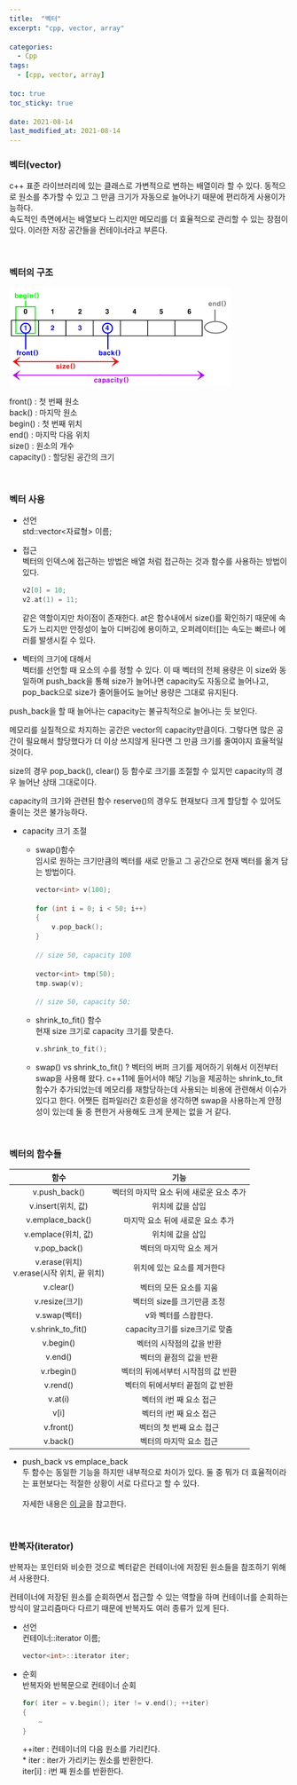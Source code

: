 ```yaml
---
title:  "벡터"
excerpt: "cpp, vector, array"

categories:
  - Cpp
tags:
  - [cpp, vector, array]

toc: true
toc_sticky: true
 
date: 2021-08-14
last_modified_at: 2021-08-14
---  
```


### 벡터(vector)
c++ 표준 라이브러리에 있는 클래스로 가변적으로 변하는 배열이라 할 수 있다. 동적으로 원소를 추가할 수 있고 그 만큼 크기가 자동으로 늘어나기 때문에 편리하게 사용이가능하다.  
속도적인 측면에서는 배열보다 느리지만 메모리를 더 효율적으로 관리할 수 있는 장점이 있다. 이러한 저장 공간들을 컨테이너라고 부른다.

<br/>

### 벡터의 구조

 ![vector](/assets/images/20210814_Posting_cpp/vector.png)  
  
front() : 첫 번째 원소  
back() : 마지막 원소  
begin() : 첫 번째 위치  
end() : 마지막 다음 위치  
size() : 원소의 개수  
capacity() : 할당된 공간의 크기  

<br/>

### 벡터 사용

* 선언   
std\:\:vector\<자료형\> 이름;  


* 접근  
벡터의 인덱스에 접근하는 방법은 배열 처럼 접근하는 것과 함수를 사용하는 방법이 있다.

	```cpp
	v2[0] = 10;
	v2.at(1) = 11;
	```

	같은 역할이지만 차이점이 존재한다.
	at은 함수내에서 size()를 확인하기 때문에 속도가 느리지만 안정성이 높아 디버깅에 용이하고, 오퍼레이터[]는 속도는 빠르나 에러를 발생시킬 수 있다.


* 벡터의 크기에 대해서  
벡터를 선언할 때 요소의 수를 정할 수 있다. 이 때 벡터의 전체 용량은 이 size와 동일하며 push_back을 통해 size가 늘어나면 capacity도 자동으로 늘어나고, pop_back으로 size가 줄어들어도 늘어난 용량은 그대로 유지된다.  

push_back을 할 때 늘어나는 capacity는 불규칙적으로 늘어나는 듯 보인다.

메모리를 실질적으로 차지하는 공간은 vector의 capacity만큼이다. 그렇다면 많은 공간이 필요해서 할당했다가 더 이상 쓰지않게 된다면 그 만큼 크기를 줄여야지 효율적일 것이다.

size의 경우 pop_back(), clear() 등 함수로 크기를 조절할 수 있지만 capacity의 경우 늘어난 상태 그대로이다. 

capacity의 크기와 관련된 함수 reserve()의 경우도 현재보다 크게 할당할 수 있어도 줄이는 것은 불가능하다.

* capacity 크기 조절  
	- swap()함수  
	임시로 원하는 크기만큼의 벡터를 새로 만들고 그 공간으로 현재 벡터를 옮겨 담는 방법이다. 

		```cpp
		vector<int> v(100);

		for (int i = 0; i < 50; i++)
		{
			v.pop_back();
		}

		// size 50, capacity 100

		vector<int> tmp(50);
		tmp.swap(v);

		// size 50, capacity 50;
		```
	
	- shrink_to_fit() 함수  
		현재 size 크기로 capacity 크기를 맞춘다.
		```cpp
		v.shrink_to_fit();
		``` 

	- swap() vs shrink_to_fit() ?
		벡터의 버퍼 크기를 제어하기 위해서 이전부터 swap을 사용해 왔다. c++11에 들어서야 해당 기능을 제공하는 shrink_to_fit 함수가 추가되었는데 메모리를 재할당하는데 사용되는 비용에 관련해서 이슈가 있다고 한다. 어쨋든 컴파일러간 호환성을 생각하면 swap을 사용하는게 안정성이 있는데 둘 중 편한거 사용해도 크게 문제는 없을 거 같다.

<br/>

### 벡터의 함수들  
  
|함수|기능|
|:----:|:----:|
|v.push_back()|벡터의 마지막 요소 뒤에 새로운 요소 추가|
|v.insert(위치, 값)|위치에 값을 삽입|
|v.emplace_back()|마지막 요소 뒤에 새로운 요소 추가|
|v.emplace(위치, 값)|위치에 값을 삽입|
|v.pop_back()|벡터의 마지막 요소 제거|
|v.erase(위치) <br/> v.erase(시작 위치, 끝 위치)|위치에 있는 요소를 제거한다|
|v.clear()|벡터의 모든 요소를 지움|
|v.resize(크기)|벡터의 size를 크기만큼 조정|
|v.swap(벡터)|v와 벡터를 스왑한다.|
|v.shrink_to_fit()|capacity크기를 size크기로 맞춤|
|v.begin()|벡터의 시작점의 값을 반환|
|v.end()|벡터의 끝점의 값을 반환|
|v.rbegin()|벡터의 뒤에서부터 시작점의 값 반환|
|v.rend()|벡터의 뒤에서부터 끝점의 값 반환|
|v.at\(i\)|벡터의 i번 째 요소 접근|
|v[i]|벡터의 i번 째 요소 접근|
|v.front()|벡터의 첫 번째 요소 접근|
|v.back()|벡터의 마지막 요소 접근|  
  
* push_back vs emplace_back  
두 함수는 동일한 기능을 하지만 내부적으로 차이가 있다. 둘 중 뭐가 더 효율적이라는 표현보다는 적절한 상황이 서로 다르다고 할 수 있다.  
<br/>  자세한 내용은 [이 글](https://gumeo.github.io/post/emplace-back/)을 참고한다.


<br/>

### 반복자(iterator)
반복자는 포인터와 비슷한 것으로 벡터같은 컨테이너에 저장된 원소들을 참조하기 위해서 사용한다.  

컨테이너에 저장된 원소를 순회하면서 접근할 수 있는 역할을 하며 컨테이너를 순회하는 방식이 알고리즘마다 다르기 때문에 반복자도 여러 종류가 있게 된다.  

* 선언  
컨테이너::iterator 이름;

	```cpp
	vector<int>::iterator iter;
	```

* 순회  
반복자와 반복문으로 컨테이너 순회

	```cpp
	for( iter = v.begin(); iter != v.end(); ++iter)
	{
		~
	}
	```
	++iter : 컨테이너의 다음 원소를 가리킨다.  
	\* iter : iter가 가리키는 원소를 반환한다.  
	iter[i] : i번 째 원소를 반환한다.  

